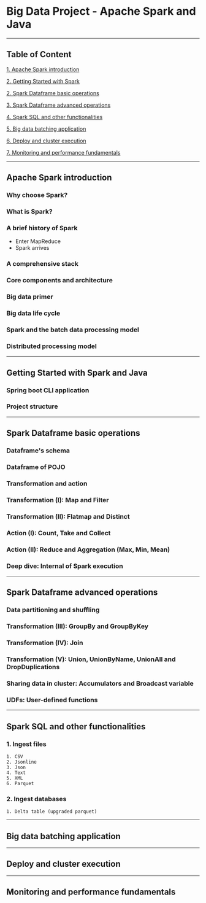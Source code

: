 
# Big Data Project - Apache Spark and Java

---------
## Table of Content
[1. Apache Spark introduction](#asi)

[2. Getting Started with Spark](#gswsaj)

[2. Spark Dataframe basic operations](#sdbo)

[3. Spark Dataframe advanced operations](#sdao)

[4. Spark SQL and other functionalities](#ssaof)

[5. Big data batching application](#bdba)

[6. Deploy and cluster execution](#dace)

[7. Monitoring and performance fundamentals](#mapf)

-----------------------------------------

## Apache Spark introduction <a name="asi"></a>

### Why choose Spark?

### What is Spark?

### A brief history of Spark

- Enter MapReduce
- Spark arrives

### A comprehensive stack

### Core components and architecture

### Big data primer

### Big data life cycle

### Spark and the batch data processing model

### Distributed processing model

---

## Getting Started with Spark and Java <a name="gswsaj"> </a>

### Spring boot CLI application

### Project structure


---
## Spark Dataframe basic operations <a name="sdbo"></a>

### Dataframe's schema

### Dataframe of POJO

### Transformation and action

### Transformation (I): Map and Filter

### Transformation (II): Flatmap and Distinct

### Action (I): Count, Take and Collect

### Action (II): Reduce and Aggregation (Max, Min, Mean)

### Deep dive: Internal of Spark execution


---
## Spark Dataframe advanced operations <a name="sdao"></a>

### Data partitioning and shuffling

### Transformation (III): GroupBy and GroupByKey

### Transformation (IV): Join

### Transformation (V): Union, UnionByName, UnionAll and DropDuplications

### Sharing data in cluster: Accumulators and Broadcast variable

### UDFs: User-defined functions


---
## Spark SQL and other functionalities <a name="ssaof"></a>

### 1. Ingest files
    1. CSV
    2. Jsonline
    3. Json
    4. Text
    5. XML
    6. Parquet


### 2. Ingest databases
    1. Delta table (upgraded parquet)

---
## Big data batching application <a name="bdba"></a>

---
## Deploy and cluster execution <a name="dace"></a>

---
## Monitoring and performance fundamentals <a name="mapf"></a>



